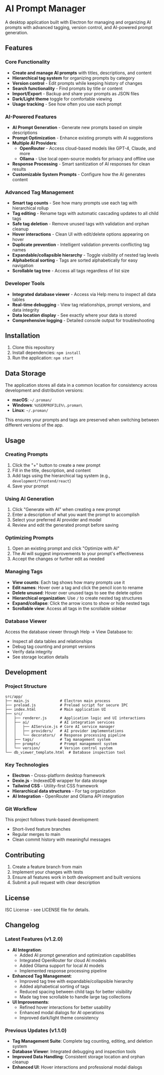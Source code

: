 # AI Prompt Manager

A desktop application built with Electron for managing and organizing AI prompts with advanced tagging, version control, and AI-powered prompt generation.

## Features

### Core Functionality
- **Create and manage AI prompts** with titles, descriptions, and content
- **Hierarchical tag system** for organizing prompts by category
- **Version control** - Edit prompts while keeping history of changes
- **Search functionality** - Find prompts by title or content
- **Import/Export** - Backup and share your prompts as JSON files
- **Dark/Light theme** toggle for comfortable viewing
- **Usage tracking** - See how often you use each prompt

### AI-Powered Features
- **AI Prompt Generation** - Generate new prompts based on simple descriptions
- **Prompt Optimization** - Enhance existing prompts with AI suggestions
- **Multiple AI Providers**:
  - **OpenRouter** - Access cloud-based models like GPT-4, Claude, and more
  - **Ollama** - Use local open-source models for privacy and offline use
- **Response Processing** - Smart sanitization of AI responses for clean results
- **Customizable System Prompts** - Configure how the AI generates content

### Advanced Tag Management
- **Smart tag counts** - See how many prompts use each tag with hierarchical rollup
- **Tag editing** - Rename tags with automatic cascading updates to all child tags
- **Safe tag deletion** - Remove unused tags with validation and orphan cleanup
- **Hover interactions** - Clean UI with edit/delete options appearing on hover
- **Duplicate prevention** - Intelligent validation prevents conflicting tag names
- **Expandable/collapsible hierarchy** - Toggle visibility of nested tag levels
- **Alphabetical sorting** - Tags are sorted alphabetically for easy navigation
- **Scrollable tag tree** - Access all tags regardless of list size

### Developer Tools
- **Integrated database viewer** - Access via Help menu to inspect all data tables
- **Real-time debugging** - View tag relationships, prompt versions, and data integrity
- **Data location display** - See exactly where your data is stored
- **Comprehensive logging** - Detailed console output for troubleshooting

## Installation

1. Clone this repository
2. Install dependencies: `npm install`
3. Run the application: `npm start`

## Data Storage

The application stores all data in a common location for consistency across development and distribution versions:
- **macOS**: `~/.proman/`
- **Windows**: `%USERPROFILE%\.proman\`
- **Linux**: `~/.proman/`

This ensures your prompts and tags are preserved when switching between different versions of the app.

## Usage

### Creating Prompts
1. Click the "+" button to create a new prompt
2. Fill in the title, description, and content
3. Add tags using the hierarchical tag system (e.g., `development/frontend/react`)
4. Save your prompt

### Using AI Generation
1. Click "Generate with AI" when creating a new prompt
2. Enter a description of what you want the prompt to accomplish
3. Select your preferred AI provider and model
4. Review and edit the generated prompt before saving

### Optimizing Prompts
1. Open an existing prompt and click "Optimize with AI"
2. The AI will suggest improvements to your prompt's effectiveness
3. Accept the changes or further edit as needed

### Managing Tags
- **View counts**: Each tag shows how many prompts use it
- **Edit names**: Hover over a tag and click the pencil icon to rename
- **Delete unused**: Hover over unused tags to see the delete option
- **Hierarchical organization**: Use `/` to create nested tag structures
- **Expand/collapse**: Click the arrow icons to show or hide nested tags
- **Scrollable view**: Access all tags in the scrollable sidebar

### Database Viewer
Access the database viewer through Help → View Database to:
- Inspect all data tables and relationships
- Debug tag counting and prompt versions
- Verify data integrity
- See storage location details

## Development

### Project Structure
```
src/app/
├── main.js              # Electron main process
├── preload.js           # Preload script for secure IPC
├── index.html           # Main application UI
├── src/
│   ├── renderer.js      # Application logic and UI interactions
│   ├── ai/              # AI integration services
│   │   ├── AIService.js # Core AI service manager
│   │   ├── providers/   # AI provider implementations
│   │   └── decorators/  # Response processing pipeline
│   ├── tags/            # Tag management system
│   ├── prompts/         # Prompt management system
│   └── version/         # Version control system
└── db_viewer_template.html  # Database inspection tool
```

### Key Technologies
- **Electron** - Cross-platform desktop framework
- **Dexie.js** - IndexedDB wrapper for data storage
- **Tailwind CSS** - Utility-first CSS framework
- **Hierarchical data structures** - For tag organization
- **AI Integration** - OpenRouter and Ollama API integration

### Git Workflow
This project follows trunk-based development:
- Short-lived feature branches
- Regular merges to main
- Clean commit history with meaningful messages

## Contributing

1. Create a feature branch from main
2. Implement your changes with tests
3. Ensure all features work in both development and built versions
4. Submit a pull request with clear description

## License

ISC License - see LICENSE file for details.

## Changelog

### Latest Features (v1.2.0)
- **AI Integration**:
  - Added AI prompt generation and optimization capabilities
  - Integrated OpenRouter for cloud AI models
  - Added Ollama support for local AI models
  - Implemented response processing pipeline
- **Enhanced Tag Management**:
  - Improved tag tree with expandable/collapsible hierarchy
  - Added alphabetical sorting of tags
  - Reduced spacing between child tags for better visibility
  - Made tag tree scrollable to handle large tag collections
- **UI Improvements**:
  - Refined hover interactions for better usability
  - Enhanced modal dialogs for AI operations
  - Improved dark/light theme consistency

### Previous Updates (v1.1.0)
- **Tag Management Suite**: Complete tag counting, editing, and deletion system
- **Database Viewer**: Integrated debugging and inspection tools
- **Improved Data Handling**: Consistent storage location and orphan cleanup
- **Enhanced UI**: Hover interactions and professional modal dialogs